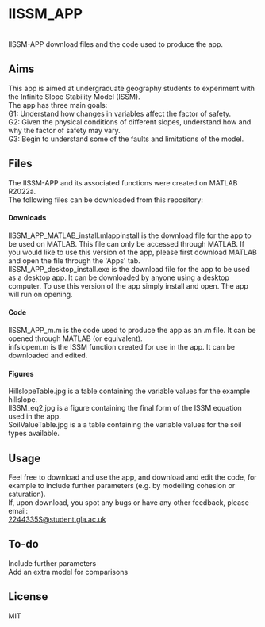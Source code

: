 # IISSM_APP 
\
IISSM-APP download files and the code used to produce the app.

## Aims
This app is aimed at undergraduate geography students to experiment with the Infinite Slope Stability Model (ISSM).\
The app has three main goals:\
G1: Understand how changes in variables affect the factor of safety.\
G2: Given the physical conditions of different slopes, understand how and why the factor of safety
may vary.\
G3: Begin to understand some of the faults and limitations of the model.

## Files
The IISSM-APP and its associated functions were created on MATLAB R2022a.\
The following files can be downloaded from this repository:
#### Downloads
IISSM_APP_MATLAB_install.mlappinstall is the download file for the app to be used on MATLAB. This file can only be accessed through MATLAB. If you would like to use this version of the app, please first download MATLAB and open the file through the 'Apps' tab.\
IISSM_APP_desktop_install.exe is the download file for the app to be used as a desktop app. It can be downloaded by anyone using a desktop computer. To use this version of the app simply install and open. The app will run on opening.
#### Code
IISSM_APP_m.m is the code used to produce the app as an .m file. It can be opened through MATLAB (or equivalent).\
infslopem.m is the ISSM function created for use in the app. It can be downloaded and edited.
#### Figures
HillslopeTable.jpg is a table containing the variable values for the example hillslope.\
IISSM_eq2.jpg is a figure containing the final form of the ISSM equation used in the app.\
SoilValueTable.jpg is a a table containing the variable values for the soil types available.
## Usage
Feel free to download and use the app, and download and edit the code, for example to include further parameters (e.g. by modelling cohesion or saturation).\
If, upon download, you spot any bugs or have any other feedback, please email:\
2244335S@student.gla.ac.uk

## To-do 
Include further parameters \
Add an extra model for comparisons

## License
MIT
